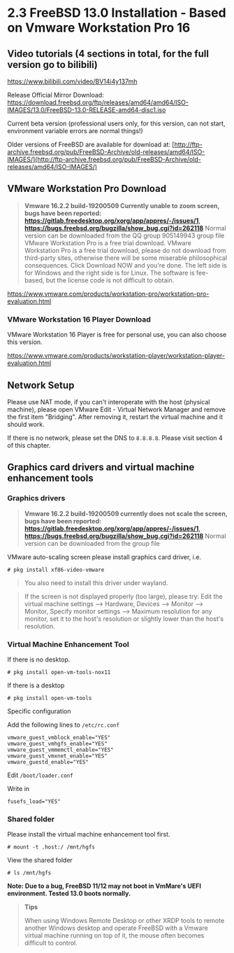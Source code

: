 # 2.3 FreeBSD 13.0 Installation - Based on Vmware Workstation Pro 16

## Video tutorials (4 sections in total, for the full version go to bilibili)

https://www.bilibili.com/video/BV14i4y137mh

Release Official Mirror Download: <https://download.freebsd.org/ftp/releases/amd64/amd64/ISO-IMAGES/13.0/FreeBSD-13.0-RELEASE-amd64-disc1.iso>

Current beta version (professional users only, for this version, can not start, environment variable errors are normal things!) 

Older versions of FreeBSD are available for download at: [http://ftp-archive.freebsd.org/pub/FreeBSD-Archive/old-releases/amd64/ISO-IMAGES/](http://ftp-archive.freebsd.org/pub/FreeBSD-Archive/old-releases/amd64/ISO-IMAGES/)

## VMware Workstation Pro Download

>**Vmware 16.2.2 build-19200509 Currently unable to zoom screen, bugs have been reported: <https://gitlab.freedesktop.org/xorg/app/appres/-/issues/1>, <https://bugs.freebsd.org/bugzilla/show_bug.cgi?id=262118>** Normal version can be downloaded from the QQ group 905149943 group file
> VMware Workstation Pro is a free trial download.
VMware Workstation Pro is a free trial download, please do not download from third-party sites, otherwise there will be some miserable philosophical consequences. Click Download NOW and you're done. The left side is for Windows and the right side is for Linux. The software is fee-based, but the license code is not difficult to obtain.

<https://www.vmware.com/products/workstation-pro/workstation-pro-evaluation.html>

### VMware Workstation 16 Player Download

VMware Workstation 16 Player is free for personal use, you can also choose this version.

<https://www.vmware.com/products/workstation-player/workstation-player-evaluation.html>

## Network Setup

Please use NAT mode, if you can't interoperate with the host (physical machine), please open VMware Edit - Virtual Network Manager and remove the first item "Bridging". After removing it, restart the virtual machine and it should work.

If there is no network, please set the DNS to `8.8.8.8`. Please visit section 4 of this chapter.

## Graphics card drivers and virtual machine enhancement tools

### Graphics drivers

>**Vmware 16.2.2 build-19200509 currently does not scale the screen, bugs have been reported: <https://gitlab.freedesktop.org/xorg/app/appres/-/issues/1>, <https://bugs.freebsd.org/bugzilla/show_bug.cgi?id=262118>** Normal version can be downloaded from the group file

VMware auto-scaling screen please install graphics card driver, i.e.

```
# pkg install xf86-video-vmware
```

> You also need to install this driver under wayland.

> If the screen is not displayed properly (too large), please try: Edit the virtual machine settings --> Hardware, Devices --> Monitor --> Monitor, Specify monitor settings --> Maximum resolution for any monitor, set it to the host's resolution or slightly lower than the host's resolution.


### Virtual Machine Enhancement Tool

If there is no desktop.

```
# pkg install open-vm-tools-nox11
```

If there is a desktop

```
# pkg install open-vm-tools
```

Specific configuration

Add the following lines to `/etc/rc.conf`

```
vmware_guest_vmblock_enable="YES"
vmware_guest_vmhgfs_enable="YES"
vmware_guest_vmmemctl_enable="YES"
vmware_guest_vmxnet_enable="YES" 
vmware_guestd_enable="YES"
```

Edit `/boot/loader.conf`

Write in

```
fusefs_load="YES"
```

### Shared folder

Please install the virtual machine enhancement tool first.

```
# mount -t .host:/ /mnt/hgfs
```

View the shared folder

```
# ls /mnt/hgfs
```

**Note: Due to a bug, FreeBSD 11/12 may not boot in VmMare's UEFI environment. Tested 13.0 boots normally.**

>**Tips**
>
>When using Windows Remote Desktop or other XRDP tools to remote another Windows desktop and operate FreeBSD with a Vmware virtual machine running on top of it, the mouse often becomes difficult to control.
